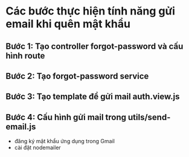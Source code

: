 # Các bước thực hiện tính năng gửi email khi quên mật khẩu

## Bước 1: Tạo controller forgot-password và cấu hình route

## Bước 2: Tạo forgot-password service

## Bước 3: Tạo template để gửi mail auth.view.js

## Bước 4: Cấu hình gửi mail trong utils/send-email.js

- đăng ký mật khẩu ứng dụng trong Gmail
- cài đặt nodemailer
